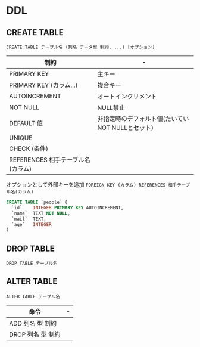 # DDL

## CREATE TABLE

`CREATE TABLE テーブル名 (列名 データ型 制約, ...) [オプション]`

制約|-
-|-
PRIMARY KEY|主キー
PRIMARY KEY (カラム...)|複合キー
AUTOINCREMENT|オートインクリメント
NOT NULL|NULL禁止
DEFAULT 値|非指定時のデフォルト値(たいていNOT NULLとセット)
UNIQUE|
CHECK (条件)|
REFERENCES 相手テーブル名(カラム)|

オプションとして外部キーを追加
`FOREIGN KEY (カラム) REFERENCES 相手テーブル名(カラム)`

```sql
CREATE TABLE `people` (
  `id`    INTEGER PRIMARY KEY AUTOINCREMENT,
  `name`  TEXT NOT NULL,
  `mail`  TEXT,
  `age`   INTEGER
)
```

## DROP TABLE

`DROP TABLE テーブル名`

## ALTER TABLE

`ALTER TABLE テーブル名`

命令|-
-|-
ADD 列名 型 制約|
DROP 列名 型 制約|
